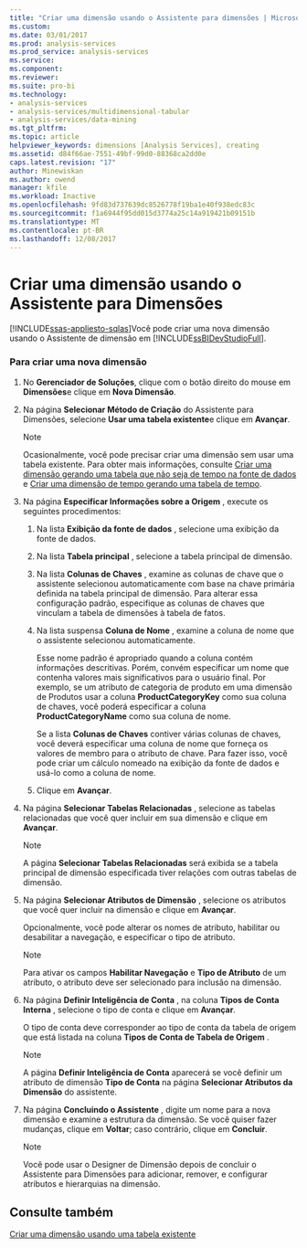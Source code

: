 ```yaml
---
title: "Criar uma dimensão usando o Assistente para dimensões | Microsoft Docs"
ms.custom: 
ms.date: 03/01/2017
ms.prod: analysis-services
ms.prod_service: analysis-services
ms.service: 
ms.component: 
ms.reviewer: 
ms.suite: pro-bi
ms.technology:
- analysis-services
- analysis-services/multidimensional-tabular
- analysis-services/data-mining
ms.tgt_pltfrm: 
ms.topic: article
helpviewer_keywords: dimensions [Analysis Services], creating
ms.assetid: d84f66ae-7551-49bf-99d0-88368ca2dd0e
caps.latest.revision: "17"
author: Minewiskan
ms.author: owend
manager: kfile
ms.workload: Inactive
ms.openlocfilehash: 9fd83d737639dc8526778f19ba1e40f938edc83c
ms.sourcegitcommit: f1a6944f95dd015d3774a25c14a919421b09151b
ms.translationtype: MT
ms.contentlocale: pt-BR
ms.lasthandoff: 12/08/2017
---
```

# <a name="create-a-dimension-using-the-dimension-wizard"></a>Criar uma dimensão usando o Assistente para Dimensões
[!INCLUDE[ssas-appliesto-sqlas](../../includes/ssas-appliesto-sqlas.md)]Você pode criar uma nova dimensão usando o Assistente de dimensão em [!INCLUDE[ssBIDevStudioFull](../../includes/ssbidevstudiofull-md.md)].  
  
### <a name="to-create-a-new-dimension"></a>Para criar uma nova dimensão  
  
1.  No **Gerenciador de Soluções**, clique com o botão direito do mouse em **Dimensões**e clique em **Nova Dimensão**.  
  
2.  Na página **Selecionar Método de Criação** do Assistente para Dimensões, selecione **Usar uma tabela existente**e clique em **Avançar**.  
  
    > [!NOTE]  
    >  Ocasionalmente, você pode precisar criar uma dimensão sem usar uma tabela existente. Para obter mais informações, consulte [Criar uma dimensão gerando uma tabela que não seja de tempo na fonte de dados](../../analysis-services/multidimensional-models/create-a-dimension-by-generating-a-non-time-table-in-the-data-source.md) e [Criar uma dimensão de tempo gerando uma tabela de tempo](../../analysis-services/multidimensional-models/create-a-time-dimension-by-generating-a-time-table.md).  
  
3.  Na página **Especificar Informações sobre a Origem** , execute os seguintes procedimentos:  
  
    1.  Na lista **Exibição da fonte de dados** , selecione uma exibição da fonte de dados.  
  
    2.  Na lista **Tabela principal** , selecione a tabela principal de dimensão.  
  
    3.  Na lista **Colunas de Chaves** , examine as colunas de chave que o assistente selecionou automaticamente com base na chave primária definida na tabela principal de dimensão. Para alterar essa configuração padrão, especifique as colunas de chaves que vinculam a tabela de dimensões à tabela de fatos.  
  
    4.  Na lista suspensa **Coluna de Nome** , examine a coluna de nome que o assistente selecionou automaticamente.  
  
         Esse nome padrão é apropriado quando a coluna contém informações descritivas. Porém, convém especificar um nome que contenha valores mais significativos para o usuário final. Por exemplo, se um atributo de categoria de produto em uma dimensão de Produtos usar a coluna **ProductCategoryKey** como sua coluna de chaves, você poderá especificar a coluna **ProductCategoryName** como sua coluna de nome.  
  
         Se a lista **Colunas de Chaves** contiver várias colunas de chaves, você deverá especificar uma coluna de nome que forneça os valores de membro para o atributo de chave. Para fazer isso, você pode criar um cálculo nomeado na exibição da fonte de dados e usá-lo como a coluna de nome.  
  
    5.  Clique em **Avançar**.  
  
4.  Na página **Selecionar Tabelas Relacionadas** , selecione as tabelas relacionadas que você quer incluir em sua dimensão e clique em **Avançar**.  
  
    > [!NOTE]  
    >  A página **Selecionar Tabelas Relacionadas** será exibida se a tabela principal de dimensão especificada tiver relações com outras tabelas de dimensão.  
  
5.  Na página **Selecionar Atributos de Dimensão** , selecione os atributos que você quer incluir na dimensão e clique em **Avançar**.  
  
     Opcionalmente, você pode alterar os nomes de atributo, habilitar ou desabilitar a navegação, e especificar o tipo de atributo.  
  
    > [!NOTE]  
    >  Para ativar os campos **Habilitar Navegação** e **Tipo de Atributo** de um atributo, o atributo deve ser selecionado para inclusão na dimensão.  
  
6.  Na página **Definir Inteligência de Conta** , na coluna **Tipos de Conta Interna** , selecione o tipo de conta e clique em **Avançar**.  
  
     O tipo de conta deve corresponder ao tipo de conta da tabela de origem que está listada na coluna **Tipos de Conta de Tabela de Origem** .  
  
    > [!NOTE]  
    >  A página **Definir Inteligência de Conta** aparecerá se você definir um atributo de dimensão **Tipo de Conta** na página **Selecionar Atributos da Dimensão** do assistente.  
  
7.  Na página **Concluindo o Assistente** , digite um nome para a nova dimensão e examine a estrutura da dimensão. Se você quiser fazer mudanças, clique em **Voltar**; caso contrário, clique em **Concluir**.  
  
    > [!NOTE]  
    >  Você pode usar o Designer de Dimensão depois de concluir o Assistente para Dimensões para adicionar, remover, e configurar atributos e hierarquias na dimensão.  
  
## <a name="see-also"></a>Consulte também  
 [Criar uma dimensão usando uma tabela existente](../../analysis-services/multidimensional-models/create-a-dimension-by-using-an-existing-table.md)  
  
  
